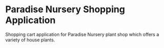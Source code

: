 # Paradise Nursery Shopping Application

Shopping cart application for Paradise Nursery plant shop which offers a variety of house plants.
